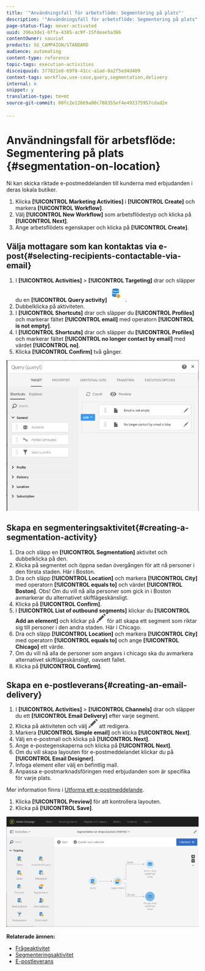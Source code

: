 ```yaml
---
title: '"Användningsfall för arbetsflöde: Segmentering på plats"'
description: '"Användningsfall för arbetsflöde: Segmentering på plats"'
page-status-flag: never-activated
uuid: 396a3de1-6ffa-4385-ac9f-15fdeae5a366
contentOwner: sauviat
products: SG_CAMPAIGN/STANDARD
audience: automating
content-type: reference
topic-tags: execution-activities
discoiquuid: 377821e6-69f8-41cc-a1ad-8a2f5ed4d409
context-tags: workflow,use-case,query,segmentation,delivery
internal: n
snippet: y
translation-type: tm+mt
source-git-commit: 00fc2e12669a00c788355ef4e492375957cdad2e

---
```



# Användningsfall för arbetsflöde: Segmentering på plats {#segmentation-on-location}

Ni kan skicka riktade e-postmeddelanden till kunderna med erbjudanden i deras lokala butiker.

1. Klicka **[!UICONTROL Marketing Activities]** i **[!UICONTROL Create]** och markera **[!UICONTROL Workflow]**.
1. Välj **[!UICONTROL New Workflow]** som arbetsflödestyp och klicka på **[!UICONTROL Next]**.
1. Ange arbetsflödets egenskaper och klicka på **[!UICONTROL Create]**.

## Välja mottagare som kan kontaktas via e-post{#selecting-recipients-contactable-via-email}

1. I **[!UICONTROL Activities]** > **[!UICONTROL Targeting]** drar och släpper du en **[!UICONTROL Query activity]**![](assets/query.png).
1. Dubbelklicka på aktiviteten.
1. I **[!UICONTROL Shortcuts]** drar och släpper du **[!UICONTROL Profiles]** och markerar fältet **[!UICONTROL email]** med operatorn **[!UICONTROL is not empty]**.
1. I **[!UICONTROL Shortcuts]** drar och släpper du **[!UICONTROL Profiles]** och markerar fältet **[!UICONTROL no longer contact by email]** med värdet **[!UICONTROL no]**.
1. Klicka **[!UICONTROL Confirm]** två gånger.

![](assets/wf-complement-query.png)

## Skapa en segmenteringsaktivitet{#creating-a-segmentation-activity}

1. Dra och släpp en **[!UICONTROL Segmentation]** aktivitet och dubbelklicka på den.
1. Klicka på segmentet och öppna sedan övergången för att nå personer i den första staden. Här i Boston.
1. Dra och släpp **[!UICONTROL Location]** och markera **[!UICONTROL City]** med operatorn **[!UICONTROL equals to]** och värdet **[!UICONTROL Boston]**.
Obs! Om du vill nå alla personer som gick in i Boston avmarkerar du alternativet skiftlägeskänsligt.
1. Klicka på **[!UICONTROL Confirm]**.
1. I **[!UICONTROL List of outbound segments]** klickar du **[!UICONTROL Add an element]** och klickar på ![](assets/edit_darkgrey-24px.png) för att skapa ett segment som riktar sig till personer i den andra staden. Här i Chicago.
1. Dra och släpp **[!UICONTROL Location]** och markera **[!UICONTROL City]** med operatorn **[!UICONTROL equals to]** och ange **[!UICONTROL Chicago]** ett värde.
1. Om du vill nå alla de personer som angavs i chicago ska du avmarkera alternativet skiftlägeskänsligt, oavsett fallet.
1. Klicka på **[!UICONTROL Confirm]**.

## Skapa en e-postleverans{#creating-an-email-delivery}

1. I **[!UICONTROL Activities]** > **[!UICONTROL Channels]** drar och släpper du ett **[!UICONTROL Email Delivery]** efter varje segment.
1. Klicka på aktiviteten och välj ![](assets/edit_darkgrey-24px.png) att redigera.
1. Markera **[!UICONTROL Simple email]** och klicka **[!UICONTROL Next]**.
1. Välj en e-postmall och klicka på **[!UICONTROL Next]**.
1. Ange e-postegenskaperna och klicka på **[!UICONTROL Next]**.
1. Om du vill skapa layouten för e-postmeddelandet klickar du på **[!UICONTROL Email Designer]**.
1. Infoga element eller välj en befintlig mall.
1. Anpassa e-postmarknadsföringen med erbjudanden som är specifika för varje plats.

Mer information finns i [Utforma ett e-postmeddelande](../../designing/using/designing-from-scratch.md#designing-an-email-content-from-scratch).

1. Klicka **[!UICONTROL Preview]** för att kontrollera layouten.
1. Klicka på **[!UICONTROL Save]**.

![](assets/wf-segmentation-location.png)

**Relaterade ämnen:**

* [Frågeaktivitet](../../automating/using/query.md)
* [Segmenteringsaktivitet](../../automating/using/segmentation.md)
* [E-postleverans](../../automating/using/email-delivery.md)
